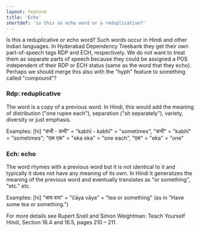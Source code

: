 ```yaml
---
layout: feature
title: 'Echo'
shortdef: 'is this an echo word or a reduplicative?'
---
```


Is this a reduplicative or echo word? Such words occur in Hindi and
other Indian languages. In Hyderabad Dependency Treebank they get
their own part-of-speech tags RDP and ECH, respectively. We do not
want to treat them as separate parts of speech because they could be
assigned a POS independent of their RDP or ECH status (same as the
word that they echo). Perhaps we should merge this also with the
"hyph" feature to something called "compound"?

### Rdp: reduplicative

The word is a copy of a previous word. In Hindi, this would add the meaning of distribution ("one rupee each"), separation ("sit separately"), variety, diversity or just emphasis.

Examples: [hi] "कभी - कभी" = "kabhī - kabhī" = "sometimes", "कभी" =
"kabhī" = "sometimes"; "एक एक" = "eka eka" = "one each", "एक" = "eka"
= "one"

### Ech: echo

The word rhymes with a previous word but it is not identical to it and
typically it does not have any meaning of its own. In Hindi it
generalizes the meaning of the previous word and eventually translates
as "or something", "etc." etc.

Examples: [hi] "चाय वाय" = "čāya vāya" = "tea or something" (as in "Have some tea or something.")

For more details see Rupert Snell and Simon Weightman: Teach Yourself
Hindi, Section 16.4 and 16.5, pages 210 – 211.
<!-- Interlanguage links updated Út zář 29 20:23:07 CEST 2020 -->
